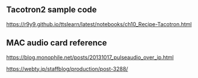 ## Tacotron2 sample code
https://r9y9.github.io/ttslearn/latest/notebooks/ch10_Recipe-Tacotron.html

## MAC audio card reference

https://blog.monophile.net/posts/20131017_pulseaudio_over_ip.html

https://webty.jp/staffblog/production/post-3288/

